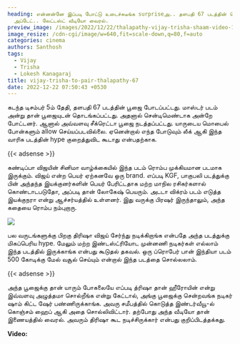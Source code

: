 ```yaml
---
heading: என்னன்னே இப்படி போட்டு உடைச்சுடீங்க surpriseஅ.. தளபதி 67 படத்தின் மெகா
  அப்டேட்.. லேட்டஸ்ட் வீடியோ வைரல்.
preview_image: /images/2022/12/22/thalapathy-vijay-trisha-shaam-video-1-.jpg
image_resize: /cdn-cgi/image/w=640,fit=scale-down,q=80,f=auto
categories: cinema
authors: Santhosh
tags:
  - Vijay
  - Trisha
  - Lokesh Kanagaraj
title: vijay-trisha-to-pair-thalapathy-67
date: 2022-12-22 07:50:43 +0530
---
```

கடந்த டிசம்பர் 5ம் தேதி, தளபதி 67 படத்தின் பூஜை போடப்பட்டது. மாஸ்டர் படம் அன்று தான் பூஜையுடன் தொடங்கப்பட்டது. அதனால் சென்டிமெண்டாக அன்றே போட்டனர். ஆனால் அவ்வளவு சீக்ரெட்டா பூஜை நடத்தப்பட்டது. யாருடைய மொபைல் போன்களும் allow செய்யப்படவில்லை. ஏனென்றால் எந்த போடுவும் லீக் ஆகி இந்த வாரிசு படத்தின் hype குறைத்துவிட கூடாது என்பதற்காக.

{{< adsense >}}

கண்டிப்பா விஜயின் சினிமா வாழ்க்கையில் இந்த படம் ரொம்ப முக்கியமான படமாக இருக்கும். விஜய் என்ற பெயர் ஏற்கனவே ஒரு brand. எப்படி KGF, பாகுபலி படத்துக்கு பின் அந்தந்த இயக்குனர்களின் பெயர் பேரிட்டதாக மற்ற மாநில ரசிகர்களால் கொண்டாடபடுதோ, அப்படி தான் லோகேஷ் பெயரும். அடடா விக்ரம் படம் எடுத்த இயக்குநரா என்று ஆச்சர்யத்தில் உள்ளனர். இது வருக்கு பிரஷர் இருந்தாலும், அந்த கதையை ரொம்ப நம்புறாரு.

![](/images/2022/12/22/thalapathy-vijay-trisha-shaam-video-2-.jpg)

பல வருடங்களுக்கு பிறகு திரிஷா விஜய் சேர்ந்து நடிக்கிறாங்க என்பதே அந்த படத்துக்கு மிகப்பெரிய hype. மேலும் மற்ற இண்டஸ்ட்ரியோட முன்னணி நடிகர்கள் எல்லாம் இந்த படத்தில் இருக்காங்க என்பது கூடுதல் தகவல். ஒரு ப்ரொபேர் பான் இந்தியா படம் 500 கோடிக்கு மேல் வசூல் செய்யும் என்றால் இந்த படத்தை சொல்லலாம். 

{{< adsense >}}

அந்த பூஜைக்கு தான் யாரும் போகலையே எப்படி த்ரிஷா தான் ஹீரோயின் என்று இவ்வளவு அழுத்தமா சொல்றீங்க என்று கேட்டால், அங்கு பூஜைக்கு சென்றவங்க நடிகர் ஷாம் கிட்ட ஷேர் பண்ணிருக்காங்க. அவரு சமீபத்தில் கொடுத்த இண்டர்வீயூ-ல் கொஞ்சம் ஹைப் ஆகி அதை சொல்லிவிட்டார். தற்போது அந்த வீடியோ தான் இணையத்தில் வைரல். அவரும் திரிஷா கூட நடிச்சிருக்கார் என்பது குறிப்பிடத்தக்கது. 

**V﻿ideo:**